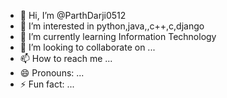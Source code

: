 - 👋 Hi, I’m @ParthDarji0512
- 👀 I’m interested in python,java,,c++,c,django
- 🌱 I’m currently learning Information Technology
- 💞️ I’m looking to collaborate on ...
- 📫 How to reach me ...
- 😄 Pronouns: ...
- ⚡ Fun fact: ...

<!---
ParthDarji0512/ParthDarji0512 is a ✨ special ✨ repository because its `README.md` (this file) appears on your GitHub profile.
You can click the Preview link to take a look at your changes.
--->

